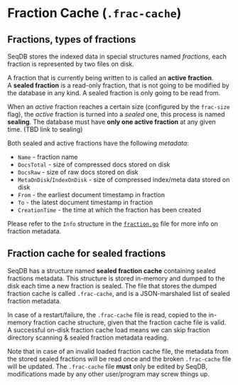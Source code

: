 # Fraction Cache (`.frac-cache`)

## Fractions, types of fractions
SeqDB stores the indexed data in special structures named *fractions*, each fraction is represented by two files on disk.

A fraction that is currently being written to is called an **active fraction**.  
A **sealed fraction** is a read-only fraction, that is not going to be modified by the database in any kind. A sealed fraction is only going to be read from.  

When an *active* fraction reaches a certain size (configured by the `frac-size` flag), the *active* fraction is turned into a *sealed* one, this process is named **sealing**. The database must have **only one active fraction** at any given time. (TBD link to sealing)

Both sealed and active fractions have the following *metadata*:
- `Name`  - fraction name
- `DocsTotal` - size of compressed docs stored on disk
- `DocsRaw` - size of raw docs stored on disk
- `MetaOnDisk`/`IndexOnDisk` - size of compressed index/meta data stored on disk
- `From` - the earliest document timestamp in fraction
- `To` - the latest document timestamp in fraction
- `CreationTime` - the time at which the fraction has been created

Please refer to the `Info` structure in the [`fraction.go`](../frac/fraction.go) file for more info on fraction metadata.

## Fraction cache for sealed fractions
SeqDB has a structure named **sealed fraction cache** containing sealed fractions metadata. This structure is stored in-memory and dumped to the disk each time a new fraction is sealed. 
The file that stores the dumped fraction cache is called `.frac-cache`, and is a JSON-marshaled list of sealed fraction metadata. 

In case of a restart/failure, the `.frac-cache` file is read, copied to the in-memory fraction cache structure, given that the fraction cache file is valid. A successful on-disk fraction cache load means we can skip fraction directory scanning & sealed fraction metadata reading. 

Note that in case of an invalid loaded fraction cache file, the metadata from the stored sealed fractions will be read once and the broken `.frac-cache` file will be updated. The `.frac-cache` file **must** only be edited by SeqDB, modifications made by any other user/program may screw things up.
